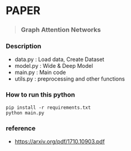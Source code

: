 # PAPER
> ### Graph Attention Networks

### Description

* data.py  : Load data, Create Dataset
* model.py : Wide & Deep Model
* main.py : Main code
* utils.py : preprocessing and other functions

### How to run this python 
```
pip install -r requirements.txt
python main.py
```

### reference
* https://arxiv.org/pdf/1710.10903.pdf

